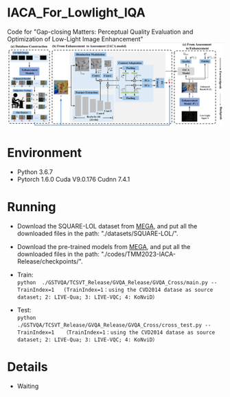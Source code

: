 # IACA_For_Lowlight_IQA
Code for "Gap-closing Matters: Perceptual Quality Evaluation and  Optimization of Low-Light Image Enhancement"
![image](datasets/SQUARE-LOL/flow.png)


# Environment
* Python 3.6.7
* Pytorch 1.6.0  Cuda V9.0.176 Cudnn 7.4.1

# Running
* Download the SQUARE-LOL dataset from [MEGA](https://pan.baidu.com/s/1pyl5Yz4opPdoACnqSWLXsw), and put all the downloaded files in the path: "./datasets/SQUARE-LOL/".
* Download the pre-trained models from [MEGA](https://pan.baidu.com/s/1pyl5Yz4opPdoACnqSWLXsw), and put all the downloaded files in the path: "./codes/TMM2023-IACA-Release/checkpoints/".

* Train:  
  `python  ./GSTVQA/TCSVT_Release/GVQA_Release/GVQA_Cross/main.py --TrainIndex=1  
  (TrainIndex=1：using the CVD2014 datase as source dataset; 2: LIVE-Qua; 3: LIVE-VQC; 4: KoNviD）`

* Test:  
  `python  ./GSTVQA/TCSVT_Release/GVQA_Release/GVQA_Cross/cross_test.py --TrainIndex=1  
  （TrainIndex=1：using the CVD2014 datase as source dataset; 2: LIVE-Qua; 3: LIVE-VQC; 4: KoNviD）`  

# Details
* Waiting

